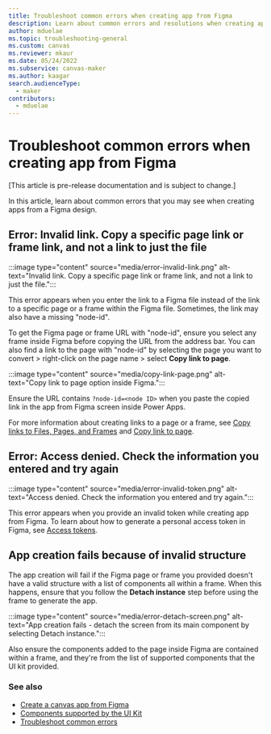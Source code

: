 ```yaml
---
title: Troubleshoot common errors when creating app from Figma
description: Learn about common errors and resolutions when creating apps from a Figma design.
author: mduelae
ms.topic: troubleshooting-general
ms.custom: canvas
ms.reviewer: mkaur
ms.date: 05/24/2022
ms.subservice: canvas-maker
ms.author: kaagar
search.audienceType: 
  - maker
contributors:
  - mduelae
---
```


# Troubleshoot common errors when creating app from Figma

[This article is pre-release documentation and is subject to change.]

In this article, learn about common errors that you may see when creating apps from a Figma design.

## Error: Invalid link. Copy a specific page link or frame link, and not a link to just the file

:::image type="content" source="media/error-invalid-link.png" alt-text="Invalid link. Copy a specific page link or frame link, and not a link to just the file.":::

This error appears when you enter the link to a Figma file instead of the link to a specific page or a frame within the Figma file. Sometimes, the link may also have a missing "node-id".

To get the Figma page or frame URL with "node-id", ensure you select any frame inside Figma before copying the URL from the address bar. You can also find a link to the page with "node-id" by selecting the page you want to convert > right-click on the page name > select **Copy link to page**.

:::image type="content" source="media/copy-link-page.png" alt-text="Copy link to page option inside Figma.":::

Ensure the URL contains `?node-id=<node ID>` when you paste the copied link in the app from Figma screen inside Power Apps.

For more information about creating links to a page or a frame, see [Copy links to Files, Pages, and Frames](https://help.figma.com/hc/articles/360045942953-Add-links-to-text) and [Copy link to page](https://help.figma.com/hc/articles/360055904133-Maker-and-Figma#In_Figma).

## Error: Access denied. Check the information you entered and try again

:::image type="content" source="media/error-invalid-token.png" alt-text="Access denied. Check the information you entered and try again.":::

This error appears when you provide an invalid token while creating app from Figma. To learn about how to generate a personal access token in Figma, see [Access tokens](https://www.figma.com/developers/api#access-tokens).

## App creation fails because of invalid structure

The app creation will fail if the Figma page or frame you provided doesn't have a valid structure with a list of components all within a frame. When this happens, ensure that you follow the **Detach instance** step before using the frame to generate the app.

:::image type="content" source="media/error-detach-screen.png" alt-text="App creation fails - detach the screen from its main component by selecting Detach instance.":::

Also ensure the components added to the page inside Figma are contained within a frame, and they're from the list of supported components that the UI kit provided.

### See also

- [Create a canvas app from Figma](create-app-from-figma.md)
- [Components supported by the UI Kit](supported-components.md)
- [Troubleshoot common errors](common-errors.md)
